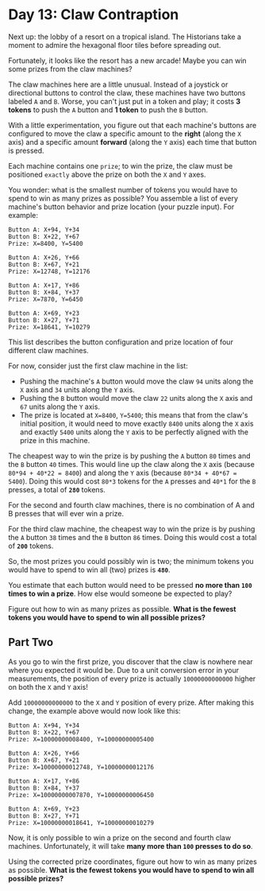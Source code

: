 # Day 13: Claw Contraption

Next up: the lobby of a resort on a tropical island. The Historians take 
a moment to admire the hexagonal floor tiles before spreading out.

Fortunately, it looks like the resort has a new arcade! Maybe you 
can win some prizes from the claw machines?

The claw machines here are a little unusual. Instead of a joystick
or directional buttons to control the claw, these machines have two 
buttons labeled `A` and `B`. Worse, you can't just put in a token and 
play; it costs **3 tokens** to push the `A` button and **1 token** to push 
the `B` button.

With a little experimentation, you figure out that each machine's 
buttons are configured to move the claw a specific amount to the 
**right** (along the `X` axis) and a specific amount **forward** (along the 
`Y` axis) each time that button is pressed.

Each machine contains one `prize`; to win the prize, the claw must
be positioned `exactly` above the prize on both the `X` and `Y` axes.

You wonder: what is the smallest number of tokens you would have 
to spend to win as many prizes as possible? You assemble a list of every 
machine's button behavior and prize 
location (your puzzle input). For example:

```
Button A: X+94, Y+34
Button B: X+22, Y+67
Prize: X=8400, Y=5400

Button A: X+26, Y+66
Button B: X+67, Y+21
Prize: X=12748, Y=12176

Button A: X+17, Y+86
Button B: X+84, Y+37
Prize: X=7870, Y=6450

Button A: X+69, Y+23
Button B: X+27, Y+71
Prize: X=18641, Y=10279
```

This list describes the button configuration and prize location of 
four different claw machines.

For now, consider just the first claw machine in the list:

- Pushing the machine's `A` button would move the claw `94` units 
along the `X` axis and `34` units along the `Y` axis.
- Pushing the `B` button would move the claw `22` units along
the `X` axis and `67` units along the `Y` axis.
- The prize is located at `X=8400`, `Y=5400`; this means that from 
the claw's initial position, it would need to move exactly `8400` 
units along the `X` axis and exactly `5400` units along the `Y` axis 
to be perfectly aligned with the prize in this machine.

The cheapest way to win the prize is by pushing the `A` button 
`80` times and the `B` button `40` times. This would line up the claw along 
the `X` axis (because `80*94 + 40*22 = 8400`) and along the `Y`
axis (because `80*34 + 40*67 = 5400`). Doing this would cost 
`80*3` tokens for the `A` presses and `40*1` for the `B` presses,
a total of **`280`** tokens.

For the second and fourth claw machines, there is no combination of 
A and B presses that will ever win a prize.

For the third claw machine, the cheapest way to win the prize is by 
pushing the `A` button `38` times and the `B` button `86` times. Doing this 
would cost a total of **`200`** tokens.

So, the most prizes you could possibly win is two; the minimum 
tokens you would have to spend to win all (two) prizes is **`480`**.

You estimate that each button would need to be pressed **no more than 
`100` times to win a prize**. How else would someone be expected to play?

Figure out how to win as many prizes as possible. **What is the fewest 
tokens you would have to spend to win all possible prizes?**

## Part Two 
As you go to win the first prize, you discover that the claw is 
nowhere near where you expected it would be. Due to a 
unit conversion error in your measurements, the 
position of every prize is actually `10000000000000` higher on both the `X` and `Y` axis!

Add `10000000000000` to the `X` and `Y` position of every 
prize. After making this change, the example 
above would now look like this:

```
Button A: X+94, Y+34
Button B: X+22, Y+67
Prize: X=10000000008400, Y=10000000005400

Button A: X+26, Y+66
Button B: X+67, Y+21
Prize: X=10000000012748, Y=10000000012176

Button A: X+17, Y+86
Button B: X+84, Y+37
Prize: X=10000000007870, Y=10000000006450

Button A: X+69, Y+23
Button B: X+27, Y+71
Prize: X=10000000018641, Y=10000000010279
```

Now, it is only possible to win a prize on the second and 
fourth claw machines. Unfortunately, it will take **many 
more than `100` presses to do so**.

Using the corrected prize coordinates, figure out how to 
win as many prizes as possible. **What is the fewest tokens 
you would have to spend to win all possible prizes?**